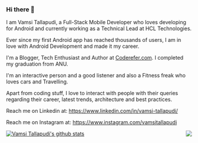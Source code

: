 ### Hi there 👋

<!--
**vamsitallapudi/vamsitallapudi** is a ✨ _special_ ✨ repository because its `README.md` (this file) appears on your GitHub profile.

Here are some ideas to get you started:

- 🔭 I’m currently working on ...
- 🌱 I’m currently learning DS & Algos
- 💬 Ask me about Android
- 📫 How to reach me: vamsi@coderefer.com
- 😄 Pronouns: ...
- ⚡ Fun fact: ...
-->

I am Vamsi Tallapudi, a Full-Stack Mobile Developer who loves developing for Android and currently working as a Technical Lead at HCL Technologies.

Ever since my first Android app has reached thousands of users, I am in love with Android Development and made it my career.

I'm a Blogger, Tech Enthusiast and Author at [Coderefer.com](https://www.coderefer.com/blog). I completed my graduation from ANU.

I'm an interactive person and a good listener and also a Fitness freak who loves cars and Travelling.

Apart from coding stuff, I love to interact with people with their queries regarding their career, latest trends, architecture and best practices.

Reach me on Linkedin at: https://www.linkedin.com/in/vamsi-tallapudi/

Reach me on Instagram at: https://www.instagram.com/vamsitallapudi

<a href="https://github.com/vamsitallapudi?tab=repositories">
 <img align="center" src="https://github-readme-stats.vercel.app/api?username=vamsitallapudi&&show_icons=true&title_color=ffffff&icon_color=87ceeb&text_color=daf7dc&bg_color=002366&show_icons=true&theme=dracula&line_height=27" alt="Vamsi Tallapudi's github stats"/>
</a>

<a href="https://github.com/vamsitallapudi?tab=repositories">
  <img align="right" src="https://github-readme-stats.vercel.app/api/top-langs/?username=vamsitallapudi&theme=dark&hide_langs_below=1&bg_color=002366&icon_color=87ceeb&text_color=daf7dc&title_color=ffffff" />
</a>
